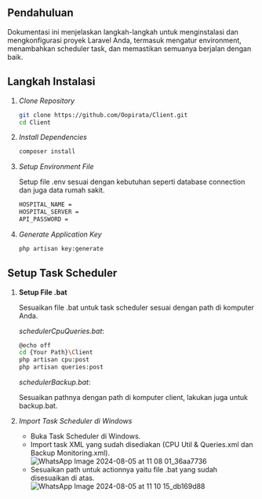 ## Pendahuluan

Dokumentasi ini menjelaskan langkah-langkah untuk menginstalasi dan mengkonfigurasi proyek Laravel Anda, termasuk mengatur environment, menambahkan scheduler task, dan memastikan semuanya berjalan dengan baik.

## Langkah Instalasi

1. *Clone Repository*

    ```bash
    git clone https://github.com/Oopirata/Client.git
    cd Client
    ```

2. *Install Dependencies*

    ```bash
    composer install
    ```
    

3. *Setup Environment File*

    Setup file .env sesuai dengan kebutuhan seperti database connection dan juga data rumah sakit.
   ```bash
   HOSPITAL_NAME = 
   HOSPITAL_SERVER = 
   API_PASSWORD = 
    ```

5. *Generate Application Key*

    ```bash
    php artisan key:generate
    ```

## Setup Task Scheduler

1. **Setup File .bat**

    Sesuaikan file .bat untuk task scheduler sesuai dengan path di komputer Anda.

    *schedulerCpuQueries.bat*:

    ```bash
    @echo off
    cd {Your Path}\Client
    php artisan cpu:post
    php artisan queries:post
    ```

    *schedulerBackup.bat*:

    Sesuaikan pathnya dengan path di komputer client, lakukan juga untuk backup.bat.

2. *Import Task Scheduler di Windows*

    - Buka Task Scheduler di Windows.
    - Import task XML yang sudah disediakan (CPU Util & Queries.xml dan Backup Monitoring.xml).
      ![WhatsApp Image 2024-08-05 at 11 08 01_36aa7736](https://github.com/user-attachments/assets/662d20fd-a7f3-4655-936e-e247d5166b54)
    - Sesuaikan path untuk actionnya yaitu file .bat yang sudah disesuaikan di atas.
      ![WhatsApp Image 2024-08-05 at 11 10 15_db169d88](https://github.com/user-attachments/assets/e9937927-b012-4639-be89-62c90a4cfed9)
